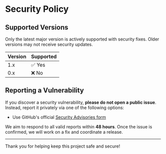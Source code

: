 # Security Policy

## Supported Versions

Only the latest major version is actively supported with security fixes. Older versions may not receive security updates.

| Version | Supported |
| ------- | --------- |
| 1.x     | ✅ Yes    |
| 0.x     | ❌ No     |

## Reporting a Vulnerability

If you discover a security vulnerability, **please do not open a public issue**. Instead, report it privately via one of the following options:

- Use GitHub's official [Security Advisories form](https://github.com/jonatas-sas/yii2-m2m-behavior/security/advisories/new)

We aim to respond to all valid reports within **48 hours**. Once the issue is confirmed, we will work on a fix and coordinate a release.

---

Thank you for helping keep this project safe and secure!
